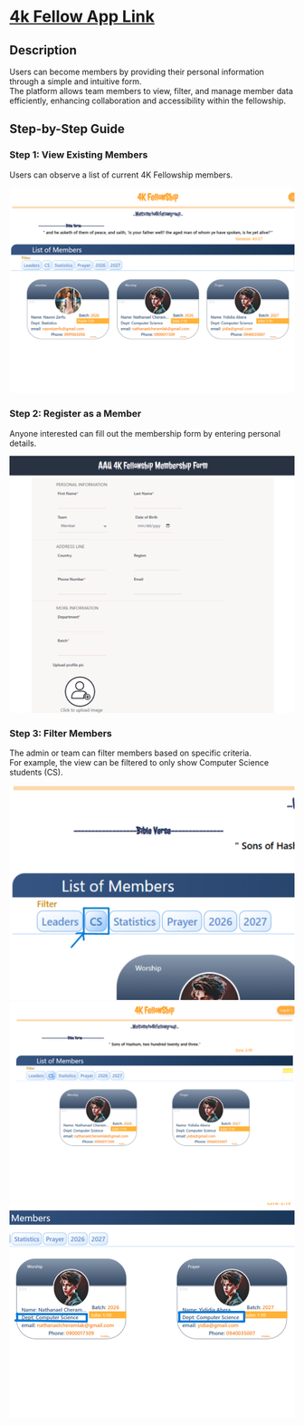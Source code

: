 # <a href="https://4k-fellow-naomis-projects-6a2c1253.vercel.app"> 4k Fellow App Link</a>

## Description

Users can become members by providing their personal information through a simple and intuitive form.  
The platform allows team members to view, filter, and manage member data efficiently, enhancing collaboration and accessibility within the fellowship.

## Step-by-Step Guide

### Step 1: View Existing Members

Users can observe a list of current 4K Fellowship members.

![Step 1](./imagesRd/pic1.png)

### Step 2: Register as a Member

Anyone interested can fill out the membership form by entering personal details.

![Step 2a](./imagesRd/pic3.png)

### Step 3: Filter Members

The admin or team can filter members based on specific criteria.  
For example, the view can be filtered to only show Computer Science students (CS).

![Step 3a](./imagesRd/pic5.png)  
![Step 3b](./imagesRd/pic6.png)
![Step 3c](./imagesRd/pic7.png)
